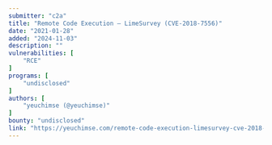 ```yaml
---
submitter: "c2a"
title: "Remote Code Execution – LimeSurvey (CVE-2018-7556)"
date: "2021-01-28"
added: "2024-11-03"
description: ""
vulnerabilities: [
    "RCE"
]
programs: [
    "undisclosed"
]
authors: [
    "yeuchimse (@yeuchimse)"
]
bounty: "undisclosed"
link: "https://yeuchimse.com/remote-code-execution-limesurvey-cve-2018-7556/"
---
```




